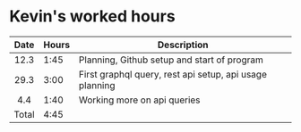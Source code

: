 # Kevin's worked hours

| Date  | Hours | Description                                             |
| :---: | ----- | ------------------------------------------------------- |
| 12.3  | 1:45  | Planning, Github setup and start of program             |
| 29.3  | 3:00  | First graphql query, rest api setup, api usage planning |
| 4.4   | 1:40  | Working more on api queries                             |
| Total | 4:45  |
